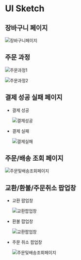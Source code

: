 # UI Sketch

## 장바구니 페이지

![장바구니페이지](https://github.com/idealization/software-engineering/blob/main/Requirement_Engineering/2.Payment_System/image/%EC%9E%A5%EB%B0%94%EA%B5%AC%EB%8B%88%20%ED%8E%98%EC%9D%B4%EC%A7%80.PNG?raw=true)



## 주문 과정

![주문과정1](https://github.com/idealization/software-engineering/blob/main/Requirement_Engineering/2.Payment_System/image/%EC%A3%BC%EB%AC%B8%EA%B3%BC%EC%A0%951.PNG?raw=true)

![주문과정2](https://github.com/idealization/software-engineering/blob/main/Requirement_Engineering/2.Payment_System/image/%EC%A3%BC%EB%AC%B8%EA%B3%BC%EC%A0%952.PNG?raw=true)



## 결제 성공 실패 페이지

- 결제 성공

  ![결제성공](https://github.com/idealization/software-engineering/blob/main/Requirement_Engineering/2.Payment_System/image/%EA%B2%B0%EC%A0%9C%20%EC%84%B1%EA%B3%B5%20%ED%8E%98%EC%9D%B4%EC%A7%80.png?raw=true)

- 결제 실패

  ![결제실패](https://github.com/idealization/software-engineering/blob/main/Requirement_Engineering/2.Payment_System/image/%EA%B2%B0%EC%A0%9C%20%EC%8B%A4%ED%8C%A8%20%ED%8E%98%EC%9D%B4%EC%A7%80.png?raw=true)



## 주문/배송 조회 페이지

![주문및배송조회페이지](https://github.com/idealization/software-engineering/blob/main/Requirement_Engineering/2.Payment_System/image/%EC%A3%BC%EB%AC%B8%20%EB%B0%8F%20%EB%B0%B0%EC%86%A1%20%EC%A1%B0%ED%9A%8C%20%ED%8E%98%EC%9D%B4%EC%A7%80.PNG?raw=true)



## 교환/환불/주문취소 팝업창

- 교환 팝업창

  ![교환팝업창](https://github.com/idealization/software-engineering/blob/main/Requirement_Engineering/2.Payment_System/image/%EA%B5%90%ED%99%98%20%ED%8C%9D%EC%97%85%EC%B0%BD.png?raw=true)

- 환불 팝업창

  ![교환팝업창](https://github.com/idealization/software-engineering/blob/main/Requirement_Engineering/2.Payment_System/image/%ED%99%98%EB%B6%88%20%ED%8C%9D%EC%97%85%EC%B0%BD.png?raw=true)

- 주문 취소 팝업창

  ![주문및배송조회페이지](https://github.com/idealization/software-engineering/blob/main/Requirement_Engineering/2.Payment_System/image/%EA%B2%B0%EC%A0%9C%20%EC%B7%A8%EC%86%8C%20%ED%8C%9D%EC%97%85%EC%B0%BD.png?raw=true)
